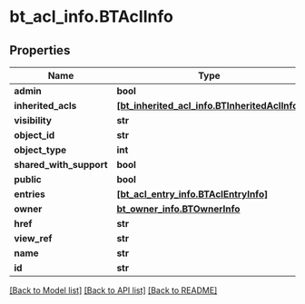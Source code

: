 # bt_acl_info.BTAclInfo

## Properties
Name | Type | Description | Notes
------------ | ------------- | ------------- | -------------
**admin** | **bool** |  | [optional] 
**inherited_acls** | [**[bt_inherited_acl_info.BTInheritedAclInfo]**](BTInheritedAclInfo.md) |  | [optional] 
**visibility** | **str** |  | [optional] 
**object_id** | **str** |  | [optional] 
**object_type** | **int** |  | [optional] 
**shared_with_support** | **bool** |  | [optional] 
**public** | **bool** |  | [optional] 
**entries** | [**[bt_acl_entry_info.BTAclEntryInfo]**](BTAclEntryInfo.md) |  | [optional] 
**owner** | [**bt_owner_info.BTOwnerInfo**](BTOwnerInfo.md) |  | [optional] 
**href** | **str** |  | [optional] 
**view_ref** | **str** |  | [optional] 
**name** | **str** |  | [optional] 
**id** | **str** |  | [optional] 

[[Back to Model list]](../README.md#documentation-for-models) [[Back to API list]](../README.md#documentation-for-api-endpoints) [[Back to README]](../README.md)



